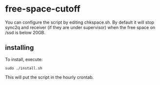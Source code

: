 # free-space-cutoff

You can configure the script by editing chkspace.sh. By default it will
stop sync2q and receiver (if they are under supervisor) when the free
space on /ssd is below 20GB.

## installing

To install, execute:

```
sudo ./install.sh
```

This will put the script in the hourly crontab.

